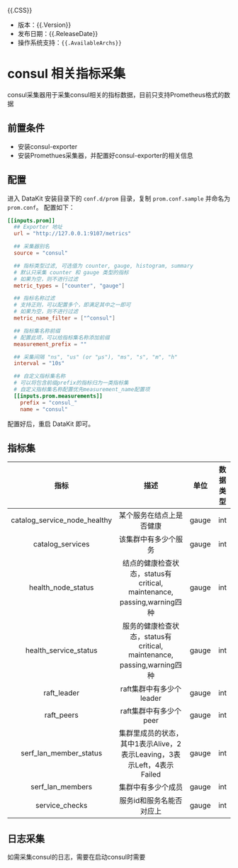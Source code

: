 {{.CSS}}

- 版本：{{.Version}}
- 发布日期：{{.ReleaseDate}}
- 操作系统支持：`{{.AvailableArchs}}`

# consul 相关指标采集

consul采集器用于采集consul相关的指标数据，目前只支持Prometheus格式的数据

## 前置条件
- 安装consul-exporter
- 安装Promethues采集器，并配置好consul-exporter的相关信息

## 配置

进入 DataKit 安装目录下的 `conf.d/prom` 目录，复制 `prom.conf.sample` 并命名为 `prom.conf`。
配置如下：
```toml
[[inputs.prom]]
  ## Exporter 地址
  url = "http://127.0.0.1:9107/metrics"

  ## 采集器别名
  source = "consul"

  ## 指标类型过滤, 可选值为 counter, gauge, histogram, summary
  # 默认只采集 counter 和 gauge 类型的指标
  # 如果为空，则不进行过滤
  metric_types = ["counter", "gauge"]

  ## 指标名称过滤
  # 支持正则，可以配置多个，即满足其中之一即可
  # 如果为空，则不进行过滤
  metric_name_filter = ["^consul"]

  ## 指标集名称前缀
  # 配置此项，可以给指标集名称添加前缀
  measurement_prefix = ""

  ## 采集间隔 "ns", "us" (or "µs"), "ms", "s", "m", "h"
  interval = "10s"

  ## 自定义指标集名称
  # 可以将包含前缀prefix的指标归为一类指标集
  # 自定义指标集名称配置优先measurement_name配置项
  [[inputs.prom.measurements]]
  	prefix = "consul_"
	name = "consul"
```

配置好后，重启 DataKit 即可。


## 指标集
|    <div align = center>指标  </div>   | <div align = center>描述 </div> | <div align = center>单位</div>  | 数据类型 |
| :--------------------------: | :----------------------------------------------------------: |:---: |:-----:|
| catalog_service_node_healthy |                   某个服务在结点上是否健康                   |gauge |int|
|       catalog_services       |                      该集群中有多少个服务                     |gauge |int|
|      health_node_status      |  结点的健康检查状态，status有critical, maintenance, passing,warning四种 |gauge |int|
|    health_service_status     |  服务的健康检查状态，status有critical, maintenance, passing,warning四种 |gauge |int|
|         raft_leader          |                    raft集群中有多少个leader                   |gauge |int|
|          raft_peers          |                     raft集群中有多少个peer                    |gauge |int|
|    serf_lan_member_status    |  集群里成员的状态，其中1表示Alive，2表示Leaving，3表示Left，4表示Failed |gauge |int|
|       serf_lan_members       |                       集群中有多少个成员                      |gauge |int|
|        service_checks        |                    服务id和服务名能否对应上                   |gauge |int|


## 日志采集
如需采集consul的日志，需要在启动consul时需要
